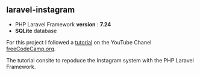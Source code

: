 ## laravel-instagram

-   PHP Laravel Framework **version** : **7.24**
-   **SQLite** database

For this project I followed a [tutorial](https://www.youtube.com/watch?v=ImtZ5yENzgE&list=PLWKjhJtqVAbkoMsX4hgwxbJZW4aB0cbaB) on the YouTube Chanel [freeCodeCamp.org](https://www.youtube.com/channel/UC8butISFwT-Wl7EV0hUK0BQ).

The tutorial consite to repoduce the Instagram system with the PHP Laravel Framework.
